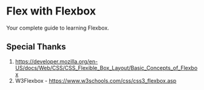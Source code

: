 # Flex with Flexbox

Your complete guide to learning Flexbox.



## Special Thanks

1. https://developer.mozilla.org/en-US/docs/Web/CSS/CSS_Flexible_Box_Layout/Basic_Concepts_of_Flexbox
2. W3Flexbox - https://www.w3schools.com/css/css3_flexbox.asp
